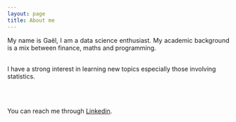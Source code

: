 ```yaml
---
layout: page
title: About me
---
```


<p style="text-align:justify">
My name is Gaël, I am a data science enthusiast. My academic background is a mix between
finance, maths and programming.

<br>
<br>

I have a strong interest in learning new topics especially those involving statistics.

<br>
<br>

You can reach me through <a class="cleanLink" href="http://linkedin.com/in/{{ site.linkedin }}">Linkedin</a>.
</p>